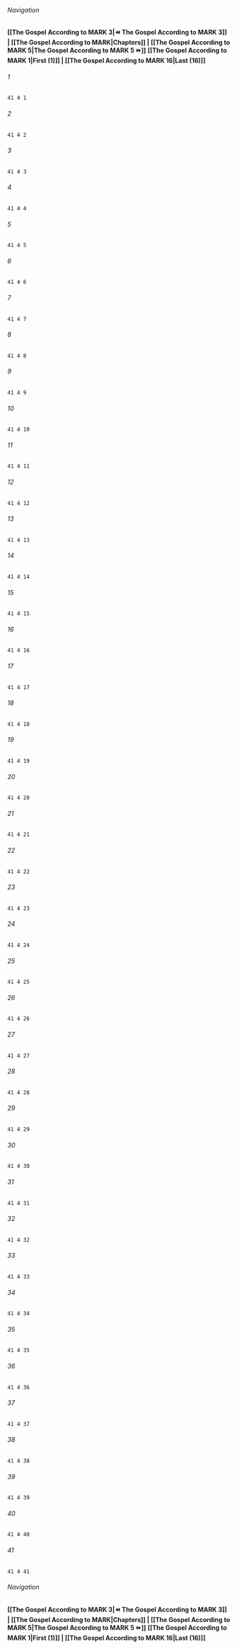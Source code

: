 
###### Navigation
**[[The Gospel According to MARK 3|⏪ The Gospel According to MARK 3]] | [[The Gospel According to MARK|Chapters]] | [[The Gospel According to MARK 5|The Gospel According to MARK 5 ⏩]]**
**[[The Gospel According to MARK 1|First (1)]] | [[The Gospel According to MARK 16|Last (16)]]**

###### 1
``` verse
41 4 1 
```
###### 2
``` verse
41 4 2 
```
###### 3
``` verse
41 4 3 
```
###### 4
``` verse
41 4 4 
```
###### 5
``` verse
41 4 5 
```
###### 6
``` verse
41 4 6 
```
###### 7
``` verse
41 4 7 
```
###### 8
``` verse
41 4 8 
```
###### 9
``` verse
41 4 9 
```
###### 10
``` verse
41 4 10 
```
###### 11
``` verse
41 4 11 
```
###### 12
``` verse
41 4 12 
```
###### 13
``` verse
41 4 13 
```
###### 14
``` verse
41 4 14 
```
###### 15
``` verse
41 4 15 
```
###### 16
``` verse
41 4 16 
```
###### 17
``` verse
41 4 17 
```
###### 18
``` verse
41 4 18 
```
###### 19
``` verse
41 4 19 
```
###### 20
``` verse
41 4 20 
```
###### 21
``` verse
41 4 21 
```
###### 22
``` verse
41 4 22 
```
###### 23
``` verse
41 4 23 
```
###### 24
``` verse
41 4 24 
```
###### 25
``` verse
41 4 25 
```
###### 26
``` verse
41 4 26 
```
###### 27
``` verse
41 4 27 
```
###### 28
``` verse
41 4 28 
```
###### 29
``` verse
41 4 29 
```
###### 30
``` verse
41 4 30 
```
###### 31
``` verse
41 4 31 
```
###### 32
``` verse
41 4 32 
```
###### 33
``` verse
41 4 33 
```
###### 34
``` verse
41 4 34 
```
###### 35
``` verse
41 4 35 
```
###### 36
``` verse
41 4 36 
```
###### 37
``` verse
41 4 37 
```
###### 38
``` verse
41 4 38 
```
###### 39
``` verse
41 4 39 
```
###### 40
``` verse
41 4 40 
```
###### 41
``` verse
41 4 41 
```

###### Navigation
**[[The Gospel According to MARK 3|⏪ The Gospel According to MARK 3]] | [[The Gospel According to MARK|Chapters]] | [[The Gospel According to MARK 5|The Gospel According to MARK 5 ⏩]]**
**[[The Gospel According to MARK 1|First (1)]] | [[The Gospel According to MARK 16|Last (16)]]**

